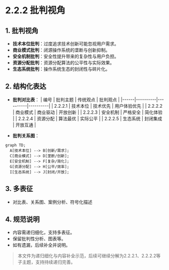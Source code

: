 # 2.2.2 批判视角

## 1. 批判视角

- **技术本位批判**：过度追求技术创新可能忽视用户需求。
- **商业模式批判**：闭源操作系统的垄断与创新抑制。
- **安全机制批判**：安全性提升带来的复杂性与用户负担。
- **资源分配批判**：资源分配算法的公平性与实际效果。
- **生态系统批判**：操作系统生态的封闭性与碎片化。

## 2. 结构化表达

- **批判对比表**：
| 编号 | 批判主题 | 传统观点 | 批判观点 |
|------|----------|----------|----------|
| 2.2.2.1 | 技术本位 | 技术优先 | 用户体验优先 |
| 2.2.2.2 | 商业模式 | 商业驱动 | 开放创新 |
| 2.2.2.3 | 安全机制 | 严格安全 | 简化体验 |
| 2.2.2.4 | 资源分配 | 算法最优 | 实际公平 |
| 2.2.2.5 | 生态系统 | 封闭集成 | 开放互通 |

- **批判关系图**：

```mermaid
graph TD;
  A[技术本位] --> B[创新/需求];
  C[商业模式] --> D[垄断/创新];
  E[安全机制] --> F[复杂/简化];
  G[资源分配] --> H[公平/效率];
  I[生态系统] --> J[封闭/开放];
```

## 3. 多表征

- 对比表、关系图、案例分析、符号化描述

## 4. 规范说明

- 内容需递归细化，支持多表征。
- 保留批判性分析、图表等。
- 如有遗漏，后续补全并说明。

> 本文件为递归细化与内容补全示范，后续可继续分解为2.2.2.1、2.2.2.2等子主题，支持持续递归完善。
